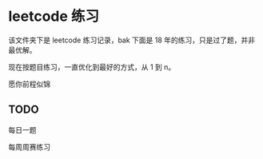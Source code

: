 # leetcode 练习
该文件夹下是 leetcode 练习记录，bak 下面是 18 年的练习，只是过了题，并非最优解。

现在按题目练习，一直优化到最好的方式，从 1 到 n。

愿你前程似锦

## TODO

每日一题

每周周赛练习
